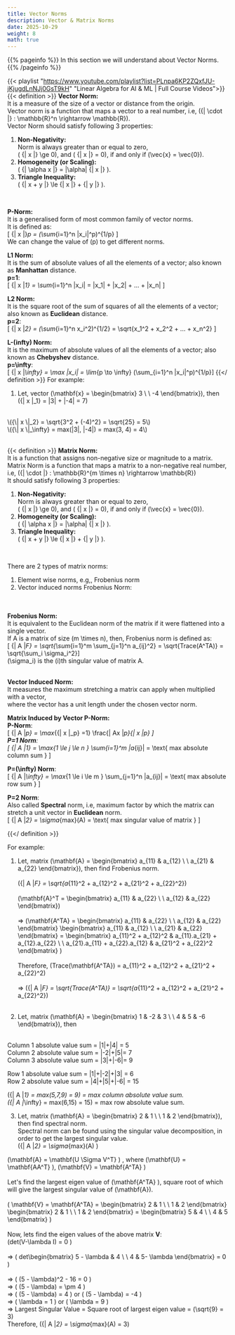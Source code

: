 ```yaml
---
title: Vector Norms
description: Vector & Matrix Norms
date: 2025-10-29
weight: 8
math: true
---
```


{{% pageinfo %}}
In this section we will understand about Vector Norms.<br>
{{% /pageinfo %}}

{{< playlist "https://www.youtube.com/playlist?list=PLnpa6KP2ZQxfJU-jKjugdLnNJj0GsT9kH" 
        "Linear Algebra for AI & ML | Full Course Videos">}}
<br>
{{< definition >}}
**Vector Norm:** <br>
It is a measure of the size of a vector or distance from the origin. <br>
Vector norm is a function that maps a vector to a real number, i.e, \({\| \cdot \|} : \mathbb{R}^n \rightarrow \mathbb{R}\).
<br>
Vector Norm should satisfy following 3 properties: <br>
1. **Non-Negativity:** <br>
Norm is always greater than or equal to zero, <br>
\( {\| x \|} \ge 0\), and \( {\| x \|} = 0\), if and only if \(\vec{x} = \vec{0}\). <br>
2. **Homogeneity (or Scaling):** <br>
\( {\| \alpha x \|} = |\alpha| {\| x \|} \). <br>
3. **Triangle Inequality:** <br>
\( {\| x + y \|} \le {\| x \|} + {\| y \|} \).
<br>

**P-Norm:** <br>
It is a generalised form of most common family of vector norms. <br>
It is defined as: <br>
\[ {\| x \|}_p = (\sum_{i=1}^n |x_i|^p)^{1/p} \] <br>
We can change the value of \(p\) to get different norms.

**L1 Norm:** <br>
It is the sum of absolute values of all the elements of a vector; also known as **Manhattan** distance. <br>
**p=1**: <br>
\[ {\| x \|_1} = \sum_{i=1}^n |x_i| = |x_1| + |x_2| + ... + |x_n| \]

**L2 Norm:** <br>
It is the square root of the sum of squares of all the elements of a vector; also known as **Euclidean** distance. <br>
**p=2**: <br>
\[ {\| x \|_2} =  (\sum_{i=1}^n x_i^2)^{1/2} = \sqrt{x_1^2 + x_2^2 + ... + x_n^2} \]

**L-\(infty\) Norm:** <br>
It is the maximum of absolute values of all the elements of a vector; also known as **Chebyshev** distance. <br>
**p=\infty**: <br>
\[ {\| x \|_\infty} = \max |x_i| = \lim_{p \to \infty}  (\sum_{i=1}^n |x_i|^p)^{1/p}\]
{{</ definition >}}
For example: 
1. Let, vector \(\mathbf{x} = \begin{bmatrix} 3 \\  \\ -4 \end{bmatrix}\), then <br>
\({\| x \|_1} = |3| + |-4| = 7\)
<br>
\({\| x \|_2} = \sqrt{3^2 + (-4)^2} = \sqrt{25} = 5\)
<br>
\({\| x \|_\infty} = max(|3|, |-4|) = max(3, 4) = 4\)
<br><br>

{{< definition >}}
**Matrix Norm:** <br>
It is a function that assigns non-negative size or magnitude to a matrix. <br>
Matrix Norm is a function that maps a matrix to a non-negative real number, i.e, \({\| \cdot \|} : \mathbb{R}^{m \times n} \rightarrow \mathbb{R}\)
<br>
It should satisfy following 3 properties: <br>
1. **Non-Negativity:** <br>
Norm is always greater than or equal to zero, <br>
\( {\| x \|} \ge 0\), and \( {\| x \|} = 0\), if and only if \(\vec{x} = \vec{0}\). <br>
2. **Homogeneity (or Scaling):** <br>
\( {\| \alpha x \|} = |\alpha| {\| x \|} \). <br>
3. **Triangle Inequality:** <br>
\( {\| x + y \|} \le {\| x \|} + {\| y \|} \).
<br>

There are 2 types of matrix norms: <br>
1. Element wise norms, e.g,, Frobenius norm
2. Vector induced norms Frobenius Norm: <br>
<br><br>

**Frobenius Norm:** <br>
It is equivalent to the Euclidean norm of the matrix if it were flattened into a single vector. <br>
If A is a matrix of size \(m \times n\), then, Frobenius norm is defined as: <br>
\[ {\| A \|_F} = \sqrt{\sum_{i=1}^m \sum_{j=1}^n a_{ij}^2} = \sqrt{Trace(A^TA)} = \sqrt{\sum_i \sigma_i^2}\]
<br>
\(\sigma_i\) is the \(i\)th singular value of matrix A.
<br><br>

**Vector Induced Norm:** <br>
It measures the maximum stretching a matrix can apply when multiplied with a vector, <br>
where the vector has a unit length under the chosen vector norm. <br>

**Matrix Induced by Vector P-Norm:** <br>
**P-Norm**: <br>
\[ {\| A \|_p} = \max_{{\| x \|_p} =1} \frac{\| Ax \|_p}{\| x \|_p} \]
<br>
**P=1 Norm**: <br>
\[ {\| A \|_1} = \max_{1 \le j \le n } \sum_{i=1}^m |a_{ij}| =
\text{ max absolute column sum } \]

**P=\(\infty\) Norm**: <br>
\[ {\| A \|_\infty} = \max_{1 \le i \le m } \sum_{j=1}^n |a_{ij}| =
\text{ max absolute row sum } \]

**P=2 Norm**: <br>
Also called **Spectral** norm, i.e, maximum factor by which the matrix can stretch a unit vector in **Euclidean** norm. <br>
\[ {\| A \|_2} = \sigma_{max}(A) =
\text{ max singular value of matrix } \]

{{</ definition >}}

For example:
1. Let, matrix \(\mathbf{A} = \begin{bmatrix} a_{11} & a_{12} \\ \\ a_{21} & a_{22} \end{bmatrix}\), then find Frobenius norm.<br><br>
\({\| A \|_F} = \sqrt{a_{11}^2 +  a_{12}^2 + a_{21}^2 +  a_{22}^2}\)
<br><br>
\(\mathbf{A}^T = \begin{bmatrix} a_{11} & a_{22} \\ \\ a_{12} & a_{22} \end{bmatrix}\)
<br><br>
=> \(\mathbf{A^TA} = 
\begin{bmatrix} a_{11} & a_{22} \\ \\ a_{12} & a_{22} \end{bmatrix}
\begin{bmatrix} a_{11} & a_{12} \\ \\ a_{21} & a_{22} \end{bmatrix}
= \begin{bmatrix} a_{11}^2 + a_{12}^2 & a_{11}.a_{21} + a_{12}.a_{22} \\ \\ a_{21}.a_{11} + a_{22}.a_{12} & a_{21}^2 + a_{22}^2 \end{bmatrix}
\)
<br><br>
Therefore, \(Trace(\mathbf{A^TA}) = a_{11}^2 + a_{12}^2 + a_{21}^2 + a_{22}^2\)
<br><br>
=> \({\| A \|_F} = \sqrt{Trace(A^TA)} = \sqrt{a_{11}^2 +  a_{12}^2 + a_{21}^2 +  a_{22}^2}\)
<br><br>

2. Let, matrix \(\mathbf{A} = \begin{bmatrix} 1 & -2 & 3 \\ \\ 4 & 5 & -6 \end{bmatrix}\), then <br><br>

Column 1 absolute value sum = |1|+|4| = 5 <br>
Column 2 absolute value sum = |-2|+|5|= 7 <br>
Column 3 absolute value sum = |3|+|-6|= 9 <br>

Row 1 absolute value sum = |1|+|-2|+|3| = 6 <br>
Row 2 absolute value sum = |4|+|5|+|-6| = 15 <br>

\({\| A \|_1} = max(5,7,9) = 9\) = max column absolute value sum. <br>
\({\| A \|_\infty} = max(6,15) = 15\) = max row absolute value sum.

3. Let, matrix \(\mathbf{A} = \begin{bmatrix} 2 & 1 \\ \\ 1 & 2 \end{bmatrix}\), then find spectral norm. <br>
Spectral norm can be found using the singular value decomposition, in order to get the largest singular value. <br>
\({\| A \|_2} = \sigma_{max}(A) \) <br>

\(\mathbf{A} = \mathbf{U \Sigma V^T} \) , where
\(\mathbf{U} = \mathbf{AA^T} \),
\(\mathbf{V} = \mathbf{A^TA} \)
<br><br>
Let's find the largest eigen value of \(\mathbf{A^TA} \), square root of which will give the largest singular value of \(\mathbf{A}\). <br>
<br>
\( \mathbf{V} = \mathbf{A^TA} = 
\begin{bmatrix} 2 & 1 \\ \\ 1 & 2 \end{bmatrix}
\begin{bmatrix} 2 & 1 \\ \\ 1 & 2 \end{bmatrix}
= \begin{bmatrix} 5 & 4 \\ \\ 4 & 5 \end{bmatrix}
\)
<br><br>
Now, lets find the eigen values of the above matrix **V**: <br>
\(det(V-\lambda I) = 0 \) <br><br>
=> \(
det\begin{bmatrix} 5 - \lambda & 4 \\ \\ 4 & 5- \lambda \end{bmatrix} = 0
\)
<br><br>
=> \( (5 - \lambda)^2 - 16 = 0 \) <br>
=> \( (5 - \lambda)  = \pm 4 \) <br>
=> \( (5 - \lambda)  = 4 \)  or \( (5 - \lambda)  = -4 \) <br>
=> \( \lambda = 1 \)  or \( \lambda = 9 \)<br>
=> Largest Singular Value = Square root of largest eigen value = \(\sqrt{9} = 3\)  <br>
Therefore, \({\| A \|_2} = \sigma_{max}(A) = 3\)
<br><br>

